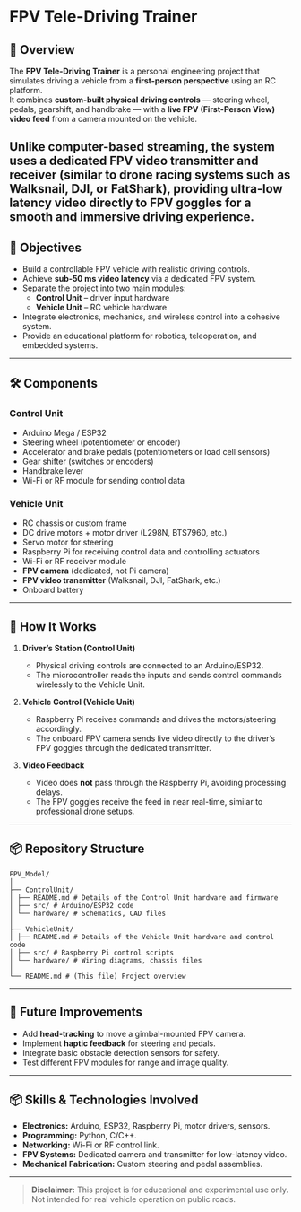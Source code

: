 # FPV Tele-Driving Trainer

## 📖 Overview
The **FPV Tele-Driving Trainer** is a personal engineering project that simulates driving a vehicle from a **first-person perspective** using an RC platform.  
It combines **custom-built physical driving controls** — steering wheel, pedals, gearshift, and handbrake — with a **live FPV (First-Person View) video feed** from a camera mounted on the vehicle.  

Unlike computer-based streaming, the system uses a **dedicated FPV video transmitter and receiver** (similar to drone racing systems such as Walksnail, DJI, or FatShark), providing **ultra-low latency** video directly to FPV goggles for a smooth and immersive driving experience.
---
## 🎯 Objectives

- Build a controllable FPV vehicle with realistic driving controls.
- Achieve **sub-50 ms video latency** via a dedicated FPV system.
- Separate the project into two main modules:
  - **Control Unit** – driver input hardware
  - **Vehicle Unit** – RC vehicle hardware
- Integrate electronics, mechanics, and wireless control into a cohesive system.
- Provide an educational platform for robotics, teleoperation, and embedded systems.

---

## 🛠️ Components

### Control Unit
- Arduino Mega / ESP32
- Steering wheel (potentiometer or encoder)
- Accelerator and brake pedals (potentiometers or load cell sensors)
- Gear shifter (switches or encoders)
- Handbrake lever
- Wi-Fi or RF module for sending control data

### Vehicle Unit
- RC chassis or custom frame
- DC drive motors + motor driver (L298N, BTS7960, etc.)
- Servo motor for steering
- Raspberry Pi for receiving control data and controlling actuators
- Wi-Fi or RF receiver module
- **FPV camera** (dedicated, not Pi camera)
- **FPV video transmitter** (Walksnail, DJI, FatShark, etc.)
- Onboard battery

---

## 📡 How It Works

1. **Driver’s Station (Control Unit)**  
   - Physical driving controls are connected to an Arduino/ESP32.
   - The microcontroller reads the inputs and sends control commands wirelessly to the Vehicle Unit.

2. **Vehicle Control (Vehicle Unit)**  
   - Raspberry Pi receives commands and drives the motors/steering accordingly.
   - The onboard FPV camera sends live video directly to the driver’s FPV goggles through the dedicated transmitter.

3. **Video Feedback**  
   - Video does **not** pass through the Raspberry Pi, avoiding processing delays.
   - The FPV goggles receive the feed in near real-time, similar to professional drone setups.

---

## 📦 Repository Structure

```
FPV_Model/
│
├── ControlUnit/
│ ├── README.md # Details of the Control Unit hardware and firmware
│ ├── src/ # Arduino/ESP32 code
│ └── hardware/ # Schematics, CAD files
│
├── VehicleUnit/
│ ├── README.md # Details of the Vehicle Unit hardware and control code
│ ├── src/ # Raspberry Pi control scripts
│ └── hardware/ # Wiring diagrams, chassis files
│
└── README.md # (This file) Project overview
```


---

## 🔮 Future Improvements

- Add **head-tracking** to move a gimbal-mounted FPV camera.
- Implement **haptic feedback** for steering and pedals.
- Integrate basic obstacle detection sensors for safety.
- Test different FPV modules for range and image quality.

---

## 📦 Skills & Technologies Involved

- **Electronics:** Arduino, ESP32, Raspberry Pi, motor drivers, sensors.
- **Programming:** Python, C/C++.
- **Networking:** Wi-Fi or RF control link.
- **FPV Systems:** Dedicated camera and transmitter for low-latency video.
- **Mechanical Fabrication:** Custom steering and pedal assemblies.

---

> **Disclaimer:** This project is for educational and experimental use only. Not intended for real vehicle operation on public roads.
